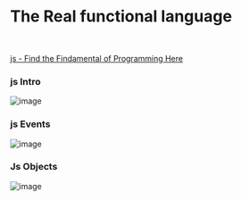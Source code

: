 
# The Real functional language
<br>

[js - Find the Findamental of Programming Here](https://github.com/Aj7t/Programming)


### js Intro 
![image](https://user-images.githubusercontent.com/67835881/116962798-a9f67180-acc4-11eb-8be5-313ae7729e89.png)

### js Events
![image](https://user-images.githubusercontent.com/67835881/117009373-4b071b80-ad09-11eb-9930-716a8271be40.png)

### Js Objects
![image](https://user-images.githubusercontent.com/67835881/117017963-b228ce00-ad11-11eb-88f9-f2f55459b86f.png)
